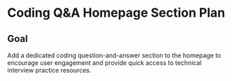 # Coding Q&A Homepage Section Plan

## Goal
Add a dedicated coding question-and-answer section to the homepage to encourage user engagement and provide quick access to technical interview practice resources.



